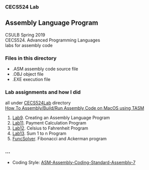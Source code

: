 ### CECS524 Lab
## Assembly Language Program

CSULB Spring 2019  
CECS524. Advanced Programming Languages  
labs for assembly code  

### Files in this directory
* .ASM assembly code source file
* .OBJ object file
* .EXE execution file  

### Lab assignments and how I did
all under [CECS524Lab](CECS524Lab/) directory  
[How To Assembly/Build/Run Assembly Code on MacOS using TASM](CECS524Lab/readme.md)

1. [Lab9](CECS524Lab/readme.md). Creating an Assembly Language Program
2. [Lab11](CECS524Lab/lab11.md). Payment Calculation Program
3. [Lab12](). Celsius to Fahrenheit Program
4. [Lab13](CECS524Lab/lab13.md). Sum 1 to n Program
5. [FuncSolver](CECS524Lab/FuncSolver.md). Fibonacci and Ackerman program

### ...
* Coding Style: [ASM-Assembly-Coding-Standard-Assembly-7](http://www.sourceformat.com/standard/asm-coding-standard-assembly-7.htm)
